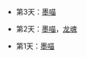 - 第3天：[墨喵](https://www.bilibili.com/video/av58260408/)

- 第2天：[墨喵](https://www.bilibili.com/video/av58142004/)，[龙魂](<https://www.bilibili.com/video/av58169006/>)

- 第1天：[墨喵](https://www.bilibili.com/video/av57997871/)
